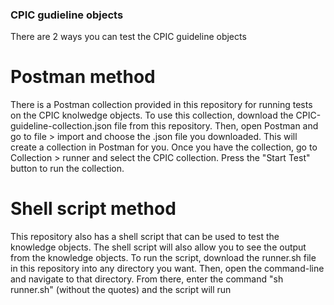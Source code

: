 ### CPIC gudieline objects
There are 2 ways you can test the CPIC guideline objects

# Postman method
There is a Postman collection provided in this repository for running tests on the CPIC knolwedge objects. To use this collection, download the CPIC-guideline-collection.json file from this repository. Then, open Postman and go to file > import and choose the .json file you downloaded. This will create a collection in Postman for you. Once you have the collection, go to Collection > runner and select the CPIC collection. Press the "Start Test" button to run the collection.

# Shell script method
This repository also has a shell script that can be used to test the knowledge objects. The shell script will also allow you to see the output from the knowledge objects. To run the script, download the runner.sh file in this repository into any directory you want. Then, open the command-line and navigate to that directory. From there, enter the command "sh runner.sh" (without the quotes) and the script will run
